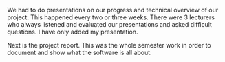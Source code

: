 We had to do presentations on our progress and technical overview of our project. This happened every two or three weeks. There were 3 lecturers who always listened and evaluated our presentations and asked difficult questions. I have only added my presentation.

Next is the project report. This was the whole semester work in order to document and show what the software is all about.
